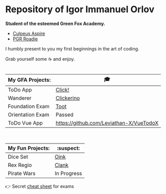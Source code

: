 # Repository of Igor Immanuel Orlov
<strong>Student of the esteemed Green Fox Academy.</strong> 
- [Culpeus Aspire](https://github.com/green-fox-academy/aspire-syllabus) </br>
- [PGR Roadie](https://github.com/green-fox-academy/pgr-roadie-syllabus)

I humbly present to you my first beginnings in the art of coding.

Grab yourself some :coffee: and enjoy.
<br/><br/>

| My GFA Projects:  | :mortar_board: |
|------------|----|
| ToDo App |[Click!](https://github.com/Leviathan-X/todo-app)|
| Wanderer |[Clickerino](https://github.com/Leviathan-X/wanderer-cs)|
| Foundation Exam | [Toot](https://github.com/green-fox-academy/Leviathan-X/blob/master/C%23%20Foundation/Misc/_imgMisc/success.jpg) |
| Orientation Exam | Passed |
| ToDo Vue App | https://github.com/Leviathan-X/VueTodoX |

<br/>

| My Fun Projects:  | :suspect: |
|------------|----|
| Dice Set  | [Oink](https://github.com/green-fox-academy/Leviathan-X/tree/master/C%23%20Foundation/Misc/DiceSet)  |
| Rex Regio | [Clank](https://github.com/green-fox-academy/Leviathan-X/tree/master/C%23%20Foundation/Misc/Rex%20Regio) |
| Pirate Wars | In Progress |

:point_right: Secret [cheat sheet](https://youtu.be/dQw4w9WgXcQ) for exams
